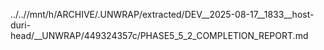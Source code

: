 ../..//mnt/h/ARCHIVE/.UNWRAP/extracted/DEV__2025-08-17__1833__host-duri-head/__UNWRAP/449324357c/PHASE5_5_2_COMPLETION_REPORT.md